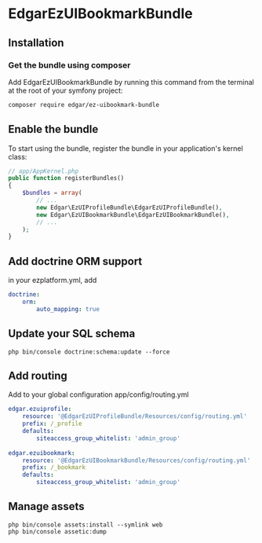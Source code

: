 # EdgarEzUIBookmarkBundle

## Installation

### Get the bundle using composer

Add EdgarEzUIBookmarkBundle by running this command from the terminal at the root of
your symfony project:

```bash
composer require edgar/ez-uibookmark-bundle
```

## Enable the bundle

To start using the bundle, register the bundle in your application's kernel class:

```php
// app/AppKernel.php
public function registerBundles()
{
    $bundles = array(
        // ...
        new Edgar\EzUIProfileBundle\EdgarEzUIProfileBundle(),
        new Edgar\EzUIBookmarkBundle\EdgarEzUIBookmarkBundle(),
        // ...
    );
}
```

## Add doctrine ORM support

in your ezplatform.yml, add

```yaml
doctrine:
    orm:
        auto_mapping: true
```

## Update your SQL schema

```
php bin/console doctrine:schema:update --force
```

## Add routing

Add to your global configuration app/config/routing.yml

```yaml
edgar.ezuiprofile:
    resource: '@EdgarEzUIProfileBundle/Resources/config/routing.yml'
    prefix: /_profile
    defaults:
        siteaccess_group_whitelist: 'admin_group'
        
edgar.ezuibookmark:
    resource: '@EdgarEzUIBookmarkBundle/Resources/config/routing.yml'
    prefix: /_bookmark
    defaults:
        siteaccess_group_whitelist: 'admin_group'    
```

## Manage assets

```
php bin/console assets:install --symlink web
php bin/console assetic:dump
```
